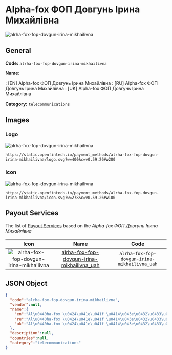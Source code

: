 
# Alрha-fox ФОП Довгунь Ірина Михайлівна 
![alrha-fox-fop-dovgun-irina-mikhailivna](https://static.openfintech.io/payment_methods/alrha-fox-fop-dovgun-irina-mikhailivna/logo.svg?w=400&c=v0.59.26#w200)  

## General 
**Code:** `alrha-fox-fop-dovgun-irina-mikhailivna` 
 
**Name:** 
 
:	[EN] Alрha-fox ФОП Довгунь Ірина Михайлівна 
:	[RU] Alрha-fox ФОП Довгунь Ірина Михайлівна 
:	[UK] Alрha-fox ФОП Довгунь Ірина Михайлівна 
 
**Category:** `telecommunications` 
 

## Images 

### Logo 
![alrha-fox-fop-dovgun-irina-mikhailivna](https://static.openfintech.io/payment_methods/alrha-fox-fop-dovgun-irina-mikhailivna/logo.svg?w=400&c=v0.59.26#w200)  

```
https://static.openfintech.io/payment_methods/alrha-fox-fop-dovgun-irina-mikhailivna/logo.svg?w=400&c=v0.59.26#w200
```  

### Icon 
![alrha-fox-fop-dovgun-irina-mikhailivna](https://static.openfintech.io/payment_methods/alrha-fox-fop-dovgun-irina-mikhailivna/icon.svg?w=278&c=v0.59.26#w100)  

```
https://static.openfintech.io/payment_methods/alrha-fox-fop-dovgun-irina-mikhailivna/icon.svg?w=278&c=v0.59.26#w100
```  

## Payout Services 
 
The list of [Payout Services](/payout-services/) based on the _Alрha-fox ФОП Довгунь Ірина Михайлівна_ 

|Icon|Name|Code| 
|:---:|:---:|:---:| 
|![alrha-fox-fop-dovgun-irina-mikhailivna](https://static.openfintech.io/payout_methods/alrha-fox-fop-dovgun-irina-mikhailivna/icon.svg?w=278&c=v0.59.26#w40) |[alrha-fox-fop-dovgun-irina-mikhailivna_uah](/payout-services/alrha-fox-fop-dovgun-irina-mikhailivna_uah/)|`alrha-fox-fop-dovgun-irina-mikhailivna_uah`| 
 

## JSON Object 

```json
{
  "code":"alrha-fox-fop-dovgun-irina-mikhailivna",
  "vendor":null,
  "name":{
    "en":"Al\u0440ha-fox \u0424\u041e\u041f \u0414\u043e\u0432\u0433\u0443\u043d\u044c \u0406\u0440\u0438\u043d\u0430 \u041c\u0438\u0445\u0430\u0439\u043b\u0456\u0432\u043d\u0430",
    "ru":"Al\u0440ha-fox \u0424\u041e\u041f \u0414\u043e\u0432\u0433\u0443\u043d\u044c \u0406\u0440\u0438\u043d\u0430 \u041c\u0438\u0445\u0430\u0439\u043b\u0456\u0432\u043d\u0430",
    "uk":"Al\u0440ha-fox \u0424\u041e\u041f \u0414\u043e\u0432\u0433\u0443\u043d\u044c \u0406\u0440\u0438\u043d\u0430 \u041c\u0438\u0445\u0430\u0439\u043b\u0456\u0432\u043d\u0430"
  },
  "description":null,
  "countries":null,
  "category":"telecommunications"
}
```  
